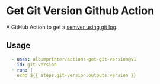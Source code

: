 # Get Git Version Github Action

A GitHub Action to get a [semver using git log](https://gitversion.net/docs/reference/variables).

## Usage

```yaml
  - uses: albumprinter/actions-get-git-version@v1
    id: git-version
  - run: |
    echo ${{ steps.git-version.outputs.version }}
```
